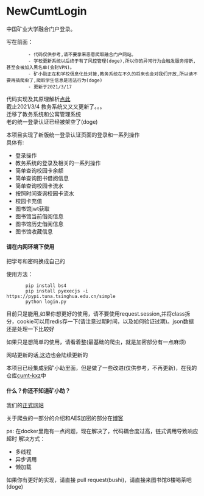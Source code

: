 # NewCumtLogin
中国矿业大学融合门户登录。

写在前面：
            
            - 代码仅供参考,请不要拿来恶意爬取融合门户网站。
            - 学校更新系统以后终于有了风控管理(doge),所以你的异常行为会触发服务熔断,甚至会被加入黑名单(会封VPN)。
            - 矿小助正在和学校信息化处对接,教务系统在不久的将来也会对我们开放,所以请不要再搞爬虫了,爬取学生信息是违法行为(doge)
            - 更新于2021/3/17
           

代码实现及其原理解析[点此](https://www.yuque.com/boopo/pc)    <br>
截止2021/3/4 教务系统又又又更新了。。。<br>
迁移了教务系统和公寓管理系统<br>
老的统一登录认证已经被架空了(doge)</br>

本项目实现了新版统一登录认证页面的登录和一系列操作  
具体有:  
 + 登录操作
 + 教务系统的登录及相关的一系列操作
 + 简单查询校园卡余额
 + 简单查询图书借阅信息
 + 简单查询校园卡流水
 + 按照时间查询校园卡流水
 + 校园卡充值
 + 图书馆jwt获取
 + 图书馆当前借阅信息
 + 图书馆历史借阅信息
 + 图书馆收藏信息
 <h4>请在内网环境下使用</h4>
 把学号和密码换成自己的  
 
 使用方法：
 
           pip install bs4
           pip install pyexecjs -i https://pypi.tuna.tsinghua.edu.cn/simple
           python login.py
 
 目前只是能用,如果你想更好的使用，请不要使用request.session,并将class拆分，cookie可以用redis存一下(请注意过期时间，以及如何验证过期)。json数据还是处理一下比较好

 如果只是想简单的使用，请看着整(最基础的爬虫，就是加密部分有一点麻烦)
 
 网站更新的话,这边也会陆续更新的
 
 本项目已经集成到矿小助里面，但是做了一些改进(仅供参考，不再更新)，在我的仓库[cumt-kxz](https://github.com/boopo/cumt-kxz)中
 
 <h4>什么？你还不知道矿小助？</h4>
 
 我们的[正式网站](https://kxz.atcumt.com/) 
 
 
 关于爬虫的一部分的介绍和AES加密的部分在[博客](https://www.yuque.com/boopo/)
 
 ps: 在docker里跑有一点问题，现在解决了，代码耦合度过高，链式调用导致响应超时
 解决方式：
  + 多线程
  + 异步调用
  + 懒加载
  
 如果你有更好的实现，请直接 pull request(bushi)，请直接来图书馆8楼喝茶吧(doge)
 
 
